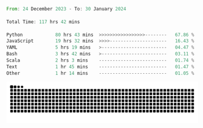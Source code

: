 <!--START_SECTION:waka-->

```rust
From: 24 December 2023 - To: 30 January 2024

Total Time: 117 hrs 42 mins

Python            80 hrs 43 mins  >>>>>>>>>>>>>>>>>--------   67.86 %
JavaScript        19 hrs 32 mins  >>>>---------------------   16.43 %
YAML              5 hrs 19 mins   >------------------------   04.47 %
Bash              3 hrs 42 mins   >------------------------   03.11 %
Scala             2 hrs 3 mins    -------------------------   01.74 %
Text              1 hr 45 mins    -------------------------   01.47 %
Other             1 hr 14 mins    -------------------------   01.05 %
```

<!--END_SECTION:waka-->


<picture>
  <source media="(prefers-color-scheme: dark)" srcset="https://raw.githubusercontent.com/jeerawut97/jeerawut97/output/github-contribution-grid-snake.svg">
  <img alt="github contribution grid snake animation" src="https://raw.githubusercontent.com/jeerawut97/jeerawut97/output/github-contribution-grid-snake.svg">
</picture>
